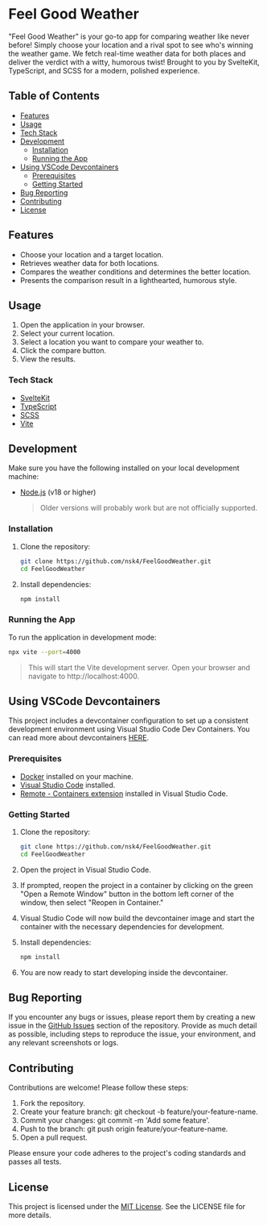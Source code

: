 # Feel Good Weather

"Feel Good Weather" is your go-to app for comparing weather like never before! Simply choose your
location and a rival spot to see who's winning the weather game. We fetch real-time weather data for
both places and deliver the verdict with a witty, humorous twist! Brought to you by SvelteKit,
TypeScript, and SCSS for a modern, polished experience.

## Table of Contents

-   [Features](#features)
-   [Usage](#usage)
-   [Tech Stack](#tech-stack)
-   [Development](#development)
    -   [Installation](#installation)
    -   [Running the App](#running-the-app)
-   [Using VSCode Devcontainers](#using-vscode-devcontainers)
    -   [Prerequisites](#2-prerequisites)
    -   [Getting Started](#getting-started)
-   [Bug Reporting](#bug-reporting)
-   [Contributing](#contributing)
-   [License](#license)

## Features

-   Choose your location and a target location.
-   Retrieves weather data for both locations.
-   Compares the weather conditions and determines the better location.
-   Presents the comparison result in a lighthearted, humorous style.

## Usage

1. Open the application in your browser.
2. Select your current location.
3. Select a location you want to compare your weather to.
4. Click the compare button.
5. View the results.

### Tech Stack

-   [SvelteKit](https://kit.svelte.dev/)
-   [TypeScript](https://www.typescriptlang.org/)
-   [SCSS](https://sass-lang.com/)
-   [Vite](https://vitejs.dev/)

## Development

Make sure you have the following installed on your local development machine:

-   [Node.js](https://nodejs.org/en/) (v18 or higher)
    > Older versions will probably work but are not officially supported.

### Installation

1. Clone the repository:

    ```sh
    git clone https://github.com/nsk4/FeelGoodWeather.git
    cd FeelGoodWeather
    ```

2. Install dependencies:

    ```sh
    npm install
    ```

### Running the App

To run the application in development mode:

```sh
npx vite --port=4000
```

> This will start the Vite development server. Open your browser and navigate to
> http://localhost:4000.

## Using VSCode Devcontainers

This project includes a devcontainer configuration to set up a consistent development environment
using Visual Studio Code Dev Containers. You can read more about devcontainers
[HERE](https://code.visualstudio.com/docs/devcontainers/containers).

### Prerequisites

-   [Docker](https://www.docker.com/get-started) installed on your machine.
-   [Visual Studio Code](https://code.visualstudio.com/) installed.
-   [Remote - Containers extension](https://marketplace.visualstudio.com/items?itemName=ms-vscode-remote.remote-containers)
    installed in Visual Studio Code.

### Getting Started

1. Clone the repository:

    ```sh
    git clone https://github.com/nsk4/FeelGoodWeather.git
    cd FeelGoodWeather
    ```

2. Open the project in Visual Studio Code.

3. If prompted, reopen the project in a container by clicking on the green "Open a Remote Window"
   button in the bottom left corner of the window, then select "Reopen in Container."

4. Visual Studio Code will now build the devcontainer image and start the container with the
   necessary dependencies for development.

5. Install dependencies:

    ```sh
    npm install
    ```

6. You are now ready to start developing inside the devcontainer.

## Bug Reporting

If you encounter any bugs or issues, please report them by creating a new issue in the
[GitHub Issues](https://github.com/nsk4/FeelGoodWeather/issues/new?labels=bug) section of the
repository. Provide as much detail as possible, including steps to reproduce the issue, your
environment, and any relevant screenshots or logs.

## Contributing

Contributions are welcome! Please follow these steps:

1. Fork the repository.
2. Create your feature branch: git checkout -b feature/your-feature-name.
3. Commit your changes: git commit -m 'Add some feature'.
4. Push to the branch: git push origin feature/your-feature-name.
5. Open a pull request.

Please ensure your code adheres to the project's coding standards and passes all tests.

## License

This project is licensed under the [MIT License](LICENSE). See the LICENSE file for more details.
